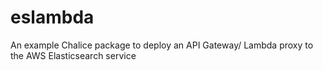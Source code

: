 # eslambda
An example Chalice package to deploy an API Gateway/ Lambda proxy to the AWS Elasticsearch service
